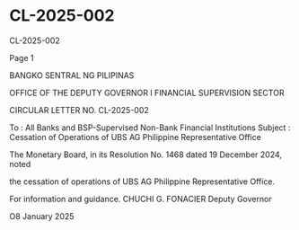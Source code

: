 # CL-2025-002

CL-2025-002

Page 1

BANGKO SENTRAL NG PILIPINAS

OFFICE OF THE DEPUTY GOVERNOR I FINANCIAL SUPERVISION SECTOR

CIRCULAR LETTER NO. CL-2025-002

To : All Banks and BSP-Supervised Non-Bank Financial Institutions Subject : Cessation of Operations of UBS AG Philippine Representative Office

The Monetary Board, in its Resolution No. 1468 dated 19 December 2024, noted

the cessation of operations of UBS AG Philippine Representative Office.

For information and guidance.  CHUCHI G. FONACIER Deputy Governor

O8 January 2025